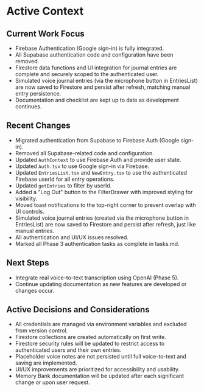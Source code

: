# Active Context

## Current Work Focus

- Firebase Authentication (Google sign-in) is fully integrated.
- All Supabase authentication code and configuration have been removed.
- Firestore data functions and UI integration for journal entries are complete and securely scoped to the authenticated user.
- Simulated voice journal entries (via the microphone button in EntriesList) are now saved to Firestore and persist after refresh, matching manual entry persistence.
- Documentation and checklist are kept up to date as development continues.

## Recent Changes

- Migrated authentication from Supabase to Firebase Auth (Google sign-in).
- Removed all Supabase-related code and configuration.
- Updated `AuthContext` to use Firebase Auth and provide user state.
- Updated `Auth.tsx` to use Google sign-in via Firebase.
- Updated `EntriesList.tsx` and `NewEntry.tsx` to use the authenticated Firebase userId for all entry operations.
- Updated `getEntries` to filter by userId.
- Added a "Log Out" button to the FilterDrawer with improved styling for visibility.
- Moved toast notifications to the top-right corner to prevent overlap with UI controls.
- Simulated voice journal entries (created via the microphone button in EntriesList) are now saved to Firestore and persist after refresh, just like manual entries.
- All authentication and UI/UX issues resolved.
- Marked all Phase 3 authentication tasks as complete in tasks.md.

## Next Steps

- Integrate real voice-to-text transcription using OpenAI (Phase 5).
- Continue updating documentation as new features are developed or changes occur.

## Active Decisions and Considerations

- All credentials are managed via environment variables and excluded from version control.
- Firestore collections are created automatically on first write.
- Firestore security rules will be updated to restrict access to authenticated users and their own entries.
- Placeholder voice notes are not persisted until full voice-to-text and saving are implemented.
- UI/UX improvements are prioritized for accessibility and usability.
- Memory Bank documentation will be updated after each significant change or upon user request.
